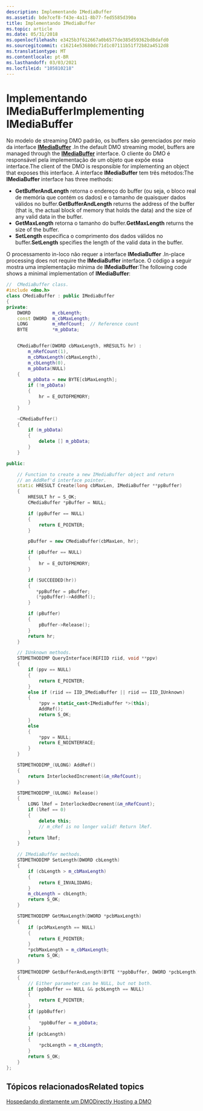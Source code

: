 ```yaml
---
description: Implementando IMediaBuffer
ms.assetid: bde7cef8-f43e-4a11-8b77-fed5585d390a
title: Implementando IMediaBuffer
ms.topic: article
ms.date: 05/31/2018
ms.openlocfilehash: e3425b3f612667a0b6577de385d59362bd8dafd0
ms.sourcegitcommit: c16214e53680dc71d1c07111b51f72b82a4512d8
ms.translationtype: MT
ms.contentlocale: pt-BR
ms.lasthandoff: 03/03/2021
ms.locfileid: "105810218"
---
```

# <a name="implementing-imediabuffer"></a><span data-ttu-id="76946-103">Implementando IMediaBuffer</span><span class="sxs-lookup"><span data-stu-id="76946-103">Implementing IMediaBuffer</span></span>

<span data-ttu-id="76946-104">No modelo de streaming DMO padrão, os buffers são gerenciados por meio da interface [**IMediaBuffer**](/previous-versions/windows/desktop/api/Mediaobj/nn-mediaobj-imediabuffer) .</span><span class="sxs-lookup"><span data-stu-id="76946-104">In the default DMO streaming model, buffers are managed through the [**IMediaBuffer**](/previous-versions/windows/desktop/api/Mediaobj/nn-mediaobj-imediabuffer) interface.</span></span> <span data-ttu-id="76946-105">O cliente do DMO é responsável pela implementação de um objeto que expõe essa interface.</span><span class="sxs-lookup"><span data-stu-id="76946-105">The client of the DMO is responsible for implementing an object that exposes this interface.</span></span> <span data-ttu-id="76946-106">A interface **IMediaBuffer** tem três métodos:</span><span class="sxs-lookup"><span data-stu-id="76946-106">The **IMediaBuffer** interface has three methods:</span></span>

-   <span data-ttu-id="76946-107">**GetBufferAndLength** retorna o endereço do buffer (ou seja, o bloco real de memória que contém os dados) e o tamanho de quaisquer dados válidos no buffer.</span><span class="sxs-lookup"><span data-stu-id="76946-107">**GetBufferAndLength** returns the address of the buffer (that is, the actual block of memory that holds the data) and the size of any valid data in the buffer.</span></span>
-   <span data-ttu-id="76946-108">**GetMaxLength** retorna o tamanho do buffer.</span><span class="sxs-lookup"><span data-stu-id="76946-108">**GetMaxLength** returns the size of the buffer.</span></span>
-   <span data-ttu-id="76946-109">**SetLength** especifica o comprimento dos dados válidos no buffer.</span><span class="sxs-lookup"><span data-stu-id="76946-109">**SetLength** specifies the length of the valid data in the buffer.</span></span>

<span data-ttu-id="76946-110">O processamento in-loco não requer a interface **IMediaBuffer** .</span><span class="sxs-lookup"><span data-stu-id="76946-110">In-place processing does not require the **IMediaBuffer** interface.</span></span> <span data-ttu-id="76946-111">O código a seguir mostra uma implementação mínima de **IMediaBuffer**:</span><span class="sxs-lookup"><span data-stu-id="76946-111">The following code shows a minimal implementation of **IMediaBuffer**:</span></span>


```C++
//  CMediaBuffer class.
#include <dmo.h>
class CMediaBuffer : public IMediaBuffer
{
private:
    DWORD        m_cbLength;
    const DWORD  m_cbMaxLength;
    LONG         m_nRefCount;  // Reference count
    BYTE         *m_pbData;


    CMediaBuffer(DWORD cbMaxLength, HRESULT& hr) :
        m_nRefCount(1),
        m_cbMaxLength(cbMaxLength),
        m_cbLength(0),
        m_pbData(NULL)
    {
        m_pbData = new BYTE[cbMaxLength];
        if (!m_pbData) 
        {
            hr = E_OUTOFMEMORY;
        }
    }

    ~CMediaBuffer()
    {
        if (m_pbData) 
        {
            delete [] m_pbData;
        }
    }

public:

    // Function to create a new IMediaBuffer object and return 
    // an AddRef'd interface pointer.
    static HRESULT Create(long cbMaxLen, IMediaBuffer **ppBuffer)
    {
        HRESULT hr = S_OK;
        CMediaBuffer *pBuffer = NULL;

        if (ppBuffer == NULL)
        {
            return E_POINTER;
        }

        pBuffer = new CMediaBuffer(cbMaxLen, hr);

        if (pBuffer == NULL)
        {
            hr = E_OUTOFMEMORY;
        }

        if (SUCCEEDED(hr))
        {
           *ppBuffer = pBuffer;
           (*ppBuffer)->AddRef();
        }

        if (pBuffer)
        {
            pBuffer->Release();
        }
        return hr;
    }

    // IUnknown methods.
    STDMETHODIMP QueryInterface(REFIID riid, void **ppv)
    {
        if (ppv == NULL) 
        {
            return E_POINTER;
        }
        else if (riid == IID_IMediaBuffer || riid == IID_IUnknown) 
        {
            *ppv = static_cast<IMediaBuffer *>(this);
            AddRef();
            return S_OK;
        }
        else
        {
            *ppv = NULL;
            return E_NOINTERFACE;
        }
    }

    STDMETHODIMP_(ULONG) AddRef()
    {
        return InterlockedIncrement(&m_nRefCount);
    }

    STDMETHODIMP_(ULONG) Release()
    {
        LONG lRef = InterlockedDecrement(&m_nRefCount);
        if (lRef == 0) 
        {
            delete this;
            // m_cRef is no longer valid! Return lRef.
        }
        return lRef;  
    }

    // IMediaBuffer methods.
    STDMETHODIMP SetLength(DWORD cbLength)
    {
        if (cbLength > m_cbMaxLength) 
        {
            return E_INVALIDARG;
        }
        m_cbLength = cbLength;
        return S_OK;
    }

    STDMETHODIMP GetMaxLength(DWORD *pcbMaxLength)
    {
        if (pcbMaxLength == NULL) 
        {
            return E_POINTER;
        }
        *pcbMaxLength = m_cbMaxLength;
        return S_OK;
    }

    STDMETHODIMP GetBufferAndLength(BYTE **ppbBuffer, DWORD *pcbLength)
    {
        // Either parameter can be NULL, but not both.
        if (ppbBuffer == NULL && pcbLength == NULL) 
        {
            return E_POINTER;
        }
        if (ppbBuffer) 
        {
            *ppbBuffer = m_pbData;
        }
        if (pcbLength) 
        {
            *pcbLength = m_cbLength;
        }
        return S_OK;
    }
};

```



## <a name="related-topics"></a><span data-ttu-id="76946-112">Tópicos relacionados</span><span class="sxs-lookup"><span data-stu-id="76946-112">Related topics</span></span>

<dl> <dt>

[<span data-ttu-id="76946-113">Hospedando diretamente um DMO</span><span class="sxs-lookup"><span data-stu-id="76946-113">Directly Hosting a DMO</span></span>](directly-hosting-a-dmo.md)
</dt> </dl>

 

 



